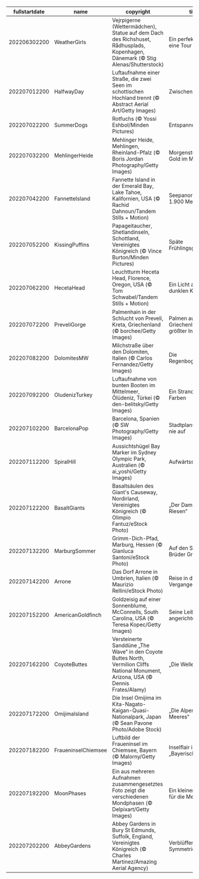 |fullstartdate|name|copyright|title|image|
|--|--|--|--|--|
202206302200|WeatherGirls|Vejrpigerne (Wettermädchen), Statue auf dem Dach des Richshuset, Rådhusplads, Kopenhagen, Dänemark (© Stig Alenas/Shutterstock)|Ein perfekter Tag für eine Tour|![](/de-DE/2022/07/202206302200WeatherGirls.jpg)|
202207012200|HalfwayDay|Luftaufnahme einer Straße, die zwei Seen im schottischen Hochland trennt (© Abstract Aerial Art/Getty Images)|Zwischen zwei Seen|![](/de-DE/2022/07/202207012200HalfwayDay.jpg)|
202207022200|SummerDogs|Rotfuchs (© Yossi Eshbol/Minden Pictures)|Entspannungsübung|![](/de-DE/2022/07/202207022200SummerDogs.jpg)|
202207032200|MehlingerHeide|Mehlinger Heide, Mehlingen, Rheinland-Pfalz (© Boris Jordan Photography/Getty Images)|Morgenstund‘ hat Gold im Mund|![](/de-DE/2022/07/202207032200MehlingerHeide.jpg)|
202207042200|FannetteIsland|Fannette Island in der Emerald Bay, Lake Tahoe, Kalifornien, USA (© Rachid Dahnoun/Tandem Stills + Motion)|Seepanorama auf 1.900 Metern Höhe|![](/de-DE/2022/07/202207042200FannetteIsland.jpg)|
202207052200|KissingPuffins|Papageitaucher, Shetlandinseln, Schottland, Vereinigtes Königreich (© Vince Burton/Minden Pictures)|Späte Frühlingsgefühle|![](/de-DE/2022/07/202207052200KissingPuffins.jpg)|
202207062200|HecetaHead|Leuchtturm Heceta Head, Florence, Oregon, USA (© Tom Schwabel/Tandem Stills + Motion)|Ein Licht an der dunklen Küste|![](/de-DE/2022/07/202207062200HecetaHead.jpg)|
202207072200|PreveliGorge|Palmenhain in der Schlucht von Preveli, Kreta, Griechenland (© borchee/Getty Images)|Palmen auf Griechenlands größter Insel|![](/de-DE/2022/07/202207072200PreveliGorge.jpg)|
202207082200|DolomitesMW|Milchstraße über den Dolomiten, Italien (© Carlos Fernandez/Getty Images)|Die Regenbogenbrücke|![](/de-DE/2022/07/202207082200DolomitesMW.jpg)|
202207092200|OludenizTurkey|Luftaufnahme von bunten Booten im Mittelmeer, Ölüdeniz, Türkei (© den-belitsky/Getty Images)|Ein Strand mit vielen Farben|![](/de-DE/2022/07/202207092200OludenizTurkey.jpg)|
202207102200|BarcelonaPop|Barcelona, Spanien (© SW Photography/Getty Images)|Stadtplanung hört nie auf|![](/de-DE/2022/07/202207102200BarcelonaPop.jpg)|
202207112200|SpiralHill|Aussichtshügel Bay Marker im Sydney Olympic Park, Australien (© ai_yoshi/Getty Images)|Aufwärtsspirale|![](/de-DE/2022/07/202207112200SpiralHill.jpg)|
202207122200|BasaltGiants|Basaltsäulen des Giant's Causeway, Nordirland, Vereinigtes Königreich (© Olimpio Fantuz/eStock Photo)|„Der Damm des Riesen“|![](/de-DE/2022/07/202207122200BasaltGiants.jpg)|
202207132200|MarburgSommer|Grimm-Dich-Pfad, Marburg, Hessen (© Gianluca Santoni/eStock Photo)|Auf den Spuren der Brüder Grimm|![](/de-DE/2022/07/202207132200MarburgSommer.jpg)|
202207142200|Arrone|Das Dorf Arrone in Umbrien, Italien (© Maurizio Rellini/eStock Photo)|Reise in die Vergangenheit|![](/de-DE/2022/07/202207142200Arrone.jpg)|
202207152200|AmericanGoldfinch|Goldzeisig auf einer Sonnenblume, McConnells, South Carolina, USA (© Teresa Kopec/Getty Images)|Seine Leibspeise ist angerichtet|![](/de-DE/2022/07/202207152200AmericanGoldfinch.jpg)|
202207162200|CoyoteButtes|Versteinerte Sanddüne „The Wave“ in den Coyote Buttes North, Vermilion Cliffs National Monument, Arizona, USA (© Dennis Frates/Alamy)|„Die Welle“ reiten|![](/de-DE/2022/07/202207162200CoyoteButtes.jpg)|
202207172200|OmijimaIsland|Die Insel Omijima im Kita-Nagato-Kaigan-Quasi-Nationalpark, Japan (© Sean Pavone Photo/Adobe Stock)|„Die Alpen des Meeres“|![](/de-DE/2022/07/202207172200OmijimaIsland.jpg)|
202207182200|FraueninselChiemsee|Luftbild der Fraueninsel im Chiemsee, Bayern (© Malorny/Getty Images)|Inselflair im „Bayerischen Meer“|![](/de-DE/2022/07/202207182200FraueninselChiemsee.jpg)|
202207192200|MoonPhases|Ein aus mehreren Aufnahmen zusammengesetztes Foto zeigt die verschiedenen Mondphasen (© Delpixart/Getty Images)|Ein kleiner Schritt für die Menschheit|![](/de-DE/2022/07/202207192200MoonPhases.jpg)|
202207202200|AbbeyGardens|Abbey Gardens in Bury St Edmunds, Suffolk, England, Vereinigtes Königreich (© Charles Martinez/Amazing Aerial Agency)|Verblüffende Symmetrie|![](/de-DE/2022/07/202207202200AbbeyGardens.jpg)|
